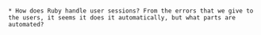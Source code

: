 # 
	* How does Ruby handle user sessions? From the errors that we give to the users, it seems it does it automatically, but what parts are automated?

